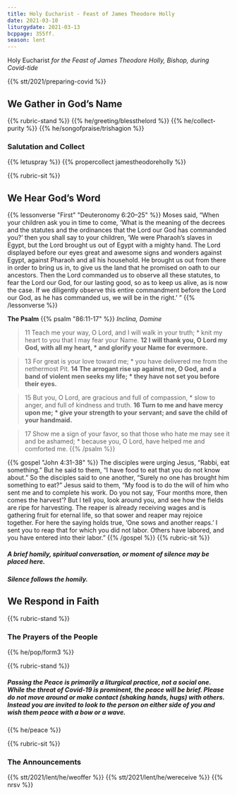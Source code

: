 ```yaml
---
title: Holy Eucharist - Feast of James Theodore Holly
date: 2021-03-10
liturgydate: 2021-03-13
bcppage: 355ff.
season: lent
---
```

Holy Eucharist
_for the Feast of James Theodore Holly, Bishop,
during Covid-tide_

{{% stt/2021/preparing-covid %}}

## We Gather in God’s Name
{{% rubric-stand %}}
{{% he/greeting/blessthelord %}}
{{% he/collect-purity %}}
{{% he/songofpraise/trishagion %}}
### Salutation and Collect
{{% letuspray %}}
{{% propercollect jamestheodoreholly %}}

{{% rubric-sit %}}
## We Hear God’s Word
{{% lessonverse "First" "Deuteronomy 6:20–25" %}}
Moses said, “When your children ask you in time to come, ‘What is the meaning of the decrees and the statutes and the ordinances that the Lord our God has commanded you?’ then you shall say to your children, ‘We were Pharaoh’s slaves in Egypt, but the Lord brought us out of Egypt with a mighty hand. The Lord displayed before our eyes great and awesome signs and wonders against Egypt, against Pharaoh and all his household. He brought us out from there in order to bring us in, to give us the land that he promised on oath to our ancestors. Then the Lord commanded us to observe all these statutes, to fear the Lord our God, for our lasting good, so as to keep us alive, as is now the case. If we diligently observe this entire commandment before the Lord our God, as he has commanded us, we will be in the right.’ ”
{{% /lessonverse %}}

**The Psalm**
{{% psalm "86:11-17" %}}
_Inclina, Domine_

> 11 Teach me your way, O Lord,
and I will walk in your truth; *
knit my heart to you that I may fear your Name.
> **12 I will thank you, O Lord my God, with all my heart, *
and glorify your Name for evermore.**

> 13 For great is your love toward me; *
you have delivered me from the nethermost Pit.
> **14 The arrogant rise up against me, O God,
and a band of violent men seeks my life; *
they have not set you before their eyes.**

> 15 But you, O Lord, are gracious and full of compassion, *
slow to anger, and full of kindness and truth.
> **16 Turn to me and have mercy upon me; *
give your strength to your servant;
and save the child of your handmaid.**

> 17 Show me a sign of your favor,
so that those who hate me may see it and be ashamed; *
because you, O Lord, have helped me and comforted me.
{{% /psalm %}}

{{% gospel "John 4:31-38" %}}
The disciples were urging Jesus, “Rabbi, eat something.” But he said to them, “I have food to eat that you do not know about.” So the disciples said to one another, “Surely no one has brought him something to eat?” Jesus said to them, “My food is to do the will of him who sent me and to complete his work. Do you not say, ‘Four months more, then comes the harvest’? But I tell you, look around you, and see how the fields are ripe for harvesting. The reaper is already receiving wages and is gathering fruit for eternal life, so that sower and reaper may rejoice together. For here the saying holds true, ‘One sows and another reaps.’ I sent you to reap that for which you did not labor. Others have labored, and you have entered into their labor.”
{{% /gospel %}}
{{% rubric-sit %}}
##### A brief homily, spiritual conversation, or moment of silence may be placed here.
##### Silence follows the homily.

## We Respond in Faith

{{% rubric-stand %}}

### The Prayers of the People
{{% he/pop/form3 %}}

{{% rubric-stand %}}

##### Passing the Peace is primarily a liturgical practice, not a social one. While the threat of Covid-19 is prominent, the peace will be brief. Please do not move around or make contact (shaking hands, hugs) with others. Instead you are invited to look to the person on either side of you and wish them peace with a bow or a wave.
{{% he/peace %}}

{{% rubric-sit %}}

### The Announcements
{{% stt/2021/lent/he/weoffer %}}
{{% stt/2021/lent/he/wereceive %}}
{{% nrsv %}}
